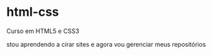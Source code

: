 # html-css
 Curso em HTML5 e CSS3

 stou aprendendo a cirar sites e agora vou gerenciar meus repositórios

